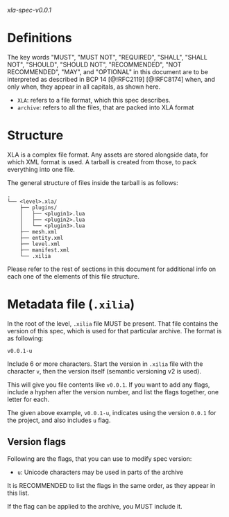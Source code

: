 *xla-spec-v0.0.1*

# Definitions

The key words "MUST", "MUST NOT", "REQUIRED", "SHALL", "SHALL NOT", "SHOULD",
"SHOULD NOT", "RECOMMENDED", "NOT RECOMMENDED", "MAY", and "OPTIONAL" in this
document are to be interpreted as described in BCP 14 [@!RFC2119] [@!RFC8174]
when, and only when, they appear in all capitals, as shown here.

- `XLA`: refers to a file format, which this spec describes.
- `archive`: refers to all the files, that are packed into XLA format

# Structure

XLA is a complex file format.
Any assets are stored alongside data, for which XML format is used.
A tarball is created from those, to pack everything into one file.

The general structure of files inside the tarball is as follows:

```
.
└── <level>.xla/
    ├── plugins/
    │   ├── <plugin1>.lua
    │   ├── <plugin2>.lua
    │   └── <plugin3>.lua
    ├── mesh.xml
    ├── entity.xml
    ├── level.xml
    ├── manifest.xml
    └── .xilia
```

Please refer to the rest of sections in this document for additional info
on each one of the elements of this file structure.

# Metadata file (`.xilia`)

In the root of the level, `.xilia` file MUST be present.
That file contains the version of this spec, which is used for that
particular archive. The format is as following:

```
v0.0.1-u
```

Include 6 or more characters. Start the version in `.xilia` file with
the character `v`, then the version itself (semantic versioning v2 is used).

This will give you file contents like `v0.0.1`. If you want to add any flags,
include a hyphen after the version number, and list the flags together, one
letter for each.

The given above example, `v0.0.1-u`, indicates using the version `0.0.1` for
the project, and also includes `u` flag.

## Version flags

Following are the flags, that you can use to modify spec version:
 - `u`: Unicode characters may be used in parts of the archive

It is RECOMMENDED to list the flags in the same order, as they appear in
this list.

If the flag can be applied to the archive, you MUST include it.
